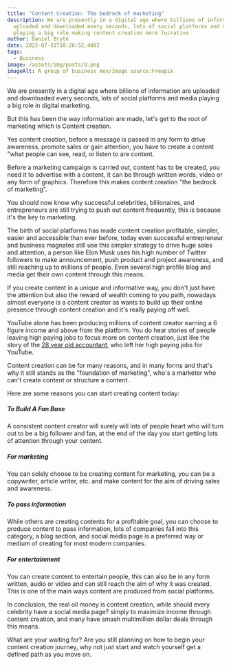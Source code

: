 ```yaml
---
title: "Content Creation: The bedrock of marketing"
description: We are presently in a digital age where billions of information are
  uploaded and downloaded every seconds, lots of social platforms and media are
  playing a big role making content creation more lucrative
author: Daniel Bryte
date: 2022-07-31T18:26:52.448Z
tags:
  - Business
image: /assets/img/posts/3.png
imageAlt: A group of business men/Image source:Freepik
---
```

We are presently in a digital age where billions of information are uploaded and downloaded every seconds, lots of social platforms and media playing a big role in digital marketing.

But this has been the way information are made, let's get to the root of marketing which is Content creation.

Yes content creation, before a message is passed in any form to drive awareness,  promote sales or gain attention, you have to create a content "what people can see, read, or listen to are content.

Before a marketing campaign is carried out, content has to be created, you need it to advertise with a content, it can be through written words, video or any form of graphics. Therefore this makes content creation "the bedrock of marketing".

You should now know why successful celebrities, billionaires, and entrepreneurs are still trying to push out content frequently, this is because it's the key to marketing.

The birth of social platforms has made content creation profitable, simpler, easier and accessible than ever before, today even successful entrepreneur and business magnates still use this simpler strategy to drive huge sales and attention, a person like Elon Musk uses his high number of Twitter followers to make announcement, push product and project awareness, and still reaching up to millions of people. Even several high profile blog and media get their own content through this means.

If you create content in a unique and informative way, you don't just have the attention but also the reward of wealth coming to you path, nowadays almost everyone is a content creator as wants to build up their online presence through content creation and it's really paying off well.

YouTube alone has been producing millions of content creator earning a 6 figure income and above from the platform. You do hear stories of people leaving high paying jobs to focus more on content creation, just like the story of the [28 year old accountant](https://www.businessinsider.com/making-money-on-youtube-channel-millennial-quit-job-financial-freedom-2022-1?r=US&IR=T), who left her high paying jobs for YouTube.

Content creation can be for many reasons, and in many forms and that's why it still stands as the "foundation of marketing", who's a marketer who can't create content or structure a content.

Here are some reasons you can start creating content today:

##### To Build A Fan Base

A consistent content creator will surely will lots of people heart who will turn out to be a big follower and fan, at the end of the day you start getting lots of attention through your content.

##### For marketing

You can solely choose to be creating content for marketing, you can be a copywriter, article writer, etc. and make content for the aim of driving sales and awareness.

##### To pass information

While others are creating contents for a profitable goal, you can choose to produce content to pass information, lots of companies fall into this category, a blog section, and social media page is a preferred way or medium of creating for most modern companies.

##### For entertainment

You can create content to entertain people, this can also be in any form written, audio or video and can still reach the aim of why it was created. This is one of the main ways content are produced from social platforms.

In conclusion, the real oil money is content creation, while should every celebrity have a social media page? simply to maximize income through content creation, and many have smash multimillion dollar deals through this means.

What are your waiting for? Are you still planning on how to begin your content creation journey, why not just start and watch yourself get a defined path as you move on.